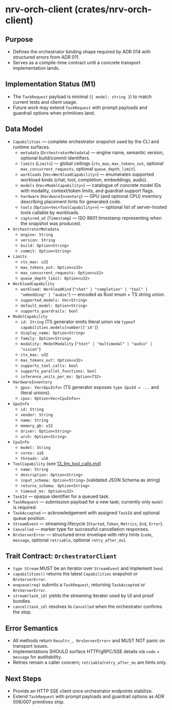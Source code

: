 # nrv-orch-client (crates/nrv-orch-client)

## Purpose
- Defines the orchestrator binding shape required by ADR 014 with structured errors from ADR 011.
- Serves as a compile-time contract until a concrete transport implementation lands.

## Implementation Status (M1)
- The `TaskRequest` payload is minimal (`{ model: string }`) to match current tests and client usage.
- Future work may extend `TaskRequest` with prompt payloads and guardrail options when primitives land.

## Data Model
- `Capabilities` — complete orchestrator snapshot used by the CLI and runtime surfaces.
  - `metadata` (`OrchestratorMetadata`) — engine name, semantic version, optional build/commit identifiers.
  - `limits` (`Limits`) — global ceilings (`ctx_max`, `max_tokens_out`, optional `max_concurrent_requests`, optional `queue_depth_limit`).
  - `workloads` (`Vec<WorkloadCapability>`) — enumerates supported workload kinds (chat, tool, completion, embeddings, audio).
  - `models` (`Vec<ModelCapability>`) — catalogue of concrete model IDs with modality, context/token limits, and guardrail support flags.
  - `hardware` (`HardwareInventory`) — GPU (and optional CPU) inventory describing placement hints for generated code.
  - `tools` (`Option<Vec<ToolCapability>>`) — optional list of server-hosted tools callable by workloads.
  - `captured_at` (`Timestamp`) — ISO 8601 timestamp representing when the snapshot was produced.
- `OrchestratorMetadata`
  - `engine: String`
  - `version: String`
  - `build: Option<String>`
  - `commit: Option<String>`
- `Limits`
  - `ctx_max: u32`
  - `max_tokens_out: Option<u32>`
  - `max_concurrent_requests: Option<u32>`
  - `queue_depth_limit: Option<u32>`
- `WorkloadCapability`
  - `workload: WorkloadKind` (`"chat" | "completion" | "tool" | "embedding" | "audio"`) — encoded as Rust enum + TS string union.
  - `supported_models: Vec<String>`
  - `default_model: Option<String>`
  - `supports_guardrails: bool`
- `ModelCapability`
  - `id: String` (TS generator emits literal union via `typeof capabilities.models[number]['id']`)
  - `display_name: Option<String>`
  - `family: Option<String>`
  - `modality: ModelModality` (`"text" | "multimodal" | "audio" | "vision"`)
  - `ctx_max: u32`
  - `max_tokens_out: Option<u32>`
  - `supports_tool_calls: bool`
  - `supports_parallel_functions: bool`
  - `inference_units_per_ms: Option<f32>`
- `HardwareInventory`
  - `gpus: Vec<GpuInfo>` (TS generator exposes `type GpuId = ...` and literal unions).
  - `cpus: Option<Vec<CpuInfo>>`
- `GpuInfo`
  - `id: String`
  - `vendor: String`
  - `name: String`
  - `memory_gb: u32`
  - `driver: Option<String>`
  - `arch: Option<String>`
- `CpuInfo`
  - `model: String`
  - `cores: u16`
  - `threads: u16`
- `ToolCapability` (see [13_llm_tool_calls.md](./13_llm_tool_calls.md))
  - `name: String`
  - `description: Option<String>`
  - `input_schema: Option<String>` (validated JSON Schema as string)
  - `returns_schema: Option<String>`
  - `timeout_ms: Option<u32>`
- `TaskId` — opaque identifier for a queued task.
- `TaskRequest` — submission payload for a new task; currently only `model` is required.
- `TaskAccepted` — acknowledgement with assigned `TaskId` and optional queue position.
- `StreamEvent` — streaming lifecycle (`Started`, `Token`, `Metrics`, `End`, `Error`).
- `Cancelled` — marker type for successful cancellation responses.
- `NrvServerError` — structured error envelope with retry hints (`code`, `message`, optional `retriable`, optional `retry_after_ms`).

## Trait Contract: `OrchestratorClient`
- `type Stream` MUST be an iterator over `StreamEvent` and implement `Send`.
- `capabilities()` returns the latest `Capabilities` snapshot or `NrvServerError`.
- `enqueue(req)` submits a `TaskRequest`, returning `TaskAccepted` or `NrvServerError`.
- `stream(task_id)` yields the streaming iterator used by UI and proof bundles.
- `cancel(task_id)` resolves to `Cancelled` when the orchestrator confirms the stop.

## Error Semantics
- All methods return `Result<_, NrvServerError>` and MUST NOT panic on transport issues.
- Implementations SHOULD surface HTTP/gRPC/SSE details via `code` + `message` for auditability.
- Retries remain a caller concern; `retriable`/`retry_after_ms` are hints only.

## Next Steps
- Provide an HTTP SSE client once orchestrator endpoints stabilize.
- Extend `TaskRequest` with prompt payloads and guardrail options as ADR 006/007 primitives ship.
